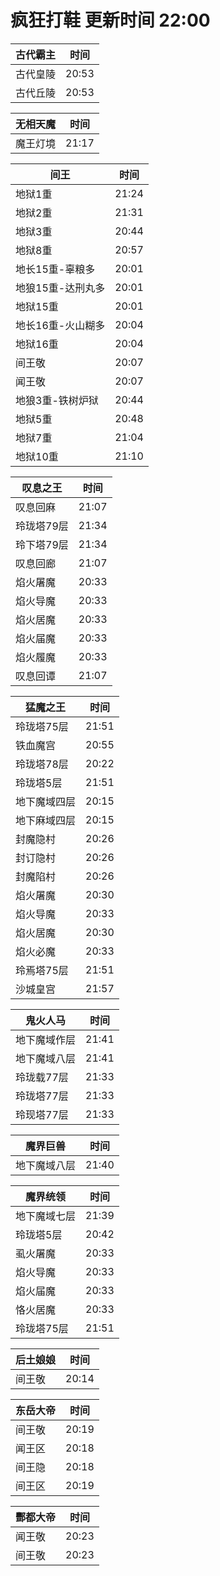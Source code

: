 # 疯狂打鞋 更新时间 22:00

| 古代霸主   | 时间    |
|--------|-------|
| 古代皇陵 | 20:53 |
| 古代丘陵 | 20:53 |

| 无相天魔   | 时间    |
|--------|-------|
| 魔王灯境 | 21:17 |

| 间王   | 时间    |
|--------|-------|
| 地狱1重 | 21:24 |
| 地狱2重 | 21:31 |
| 地狱3重 | 20:44 |
| 地狱8重 | 20:57 |
| 地长15重-辜粮多 | 20:01 |
| 地狼15重-达刑丸多 | 20:01 |
| 地狱15重 | 20:01 |
| 地长16重-火山糊多 | 20:04 |
| 地狱16重 | 20:04 |
| 间王敬 | 20:07 |
| 闻王敬 | 20:07 |
| 地狼3重-铁树炉狱 | 20:44 |
| 地狱5重 | 20:48 |
| 地狱7重 | 21:04 |
| 地狱10重 | 21:10 |

| 叹息之王   | 时间    |
|--------|-------|
| 叹息回麻 | 21:07 |
| 玲珑塔79层 | 21:34 |
| 玲下塔79层 | 21:34 |
| 叹息回廊 | 21:07 |
| 焰火屠魔 | 20:33 |
| 焰火导魔 | 20:33 |
| 焰火居魔 | 20:33 |
| 焰火届魔 | 20:33 |
| 焰火履魔 | 20:33 |
| 叹息回谭 | 21:07 |

| 猛魔之王   | 时间    |
|--------|-------|
| 玲珑塔75层 | 21:51 |
| 铁血魔宫 | 20:55 |
| 玲珑塔78层 | 20:22 |
| 玲珑塔5层 | 21:51 |
| 地下魔域四层 | 20:15 |
| 地下麻域四层 | 20:15 |
| 封魔隐村 | 20:26 |
| 封订隐村 | 20:26 |
| 封魔陷村 | 20:26 |
| 焰火屠魔 | 20:30 |
| 焰火导魔 | 20:33 |
| 焰火居魔 | 20:30 |
| 焰火必魔 | 20:33 |
| 玲焉塔75层 | 21:51 |
| 沙城皇宫 | 21:57 |

| 鬼火人马   | 时间    |
|--------|-------|
| 地下魔域作层 | 21:41 |
| 地下魔域八层 | 21:41 |
| 玲珑载77层 | 21:33 |
| 玲珑塔77层 | 21:33 |
| 玲现塔77层 | 21:33 |

| 魔界巨兽   | 时间    |
|--------|-------|
| 地下魔域八层 | 21:40 |

| 魔界统领   | 时间    |
|--------|-------|
| 地下魔域七层 | 21:39 |
| 玲珑塔5层 | 20:42 |
| 虱火屠魔 | 20:33 |
| 焰火导魔 | 20:33 |
| 焰火届魔 | 20:33 |
| 恪火居魔 | 20:33 |
| 玲珑塔75层 | 21:51 |

| 后土娘娘   | 时间    |
|--------|-------|
| 间王敬 | 20:14 |

| 东岳大帝   | 时间    |
|--------|-------|
| 间王敬 | 20:19 |
| 闻王区 | 20:18 |
| 间王隐 | 20:18 |
| 间王区 | 20:19 |

| 酆都大帝   | 时间    |
|--------|-------|
| 闻王敬 | 20:23 |
| 间王敬 | 20:23 |